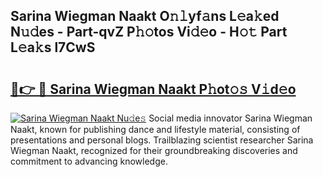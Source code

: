 ## Sarina Wiegman Naakt O𝚗𝚕yf𝚊ns L𝚎a𝚔ed N𝚞𝚍es - Part-qvZ P𝚑𝚘tos Vi𝚍𝚎o - H𝚘𝚝 Part L𝚎a𝚔s l7CwS

# <h2><a href="http://kfd1dz.oniu.top/?m=Sarina+Wiegman+Naakt">🔗👉 🔴 Sarina Wiegman Naakt P𝚑ot𝚘𝚜 V𝚒d𝚎o</a></h2>

[![Sarina Wiegman Naakt Nu𝚍e𝚜](https://i.imgur.com/0qMVB7G.gif)](http://kfd1dz.oniu.top/?m=Sarina+Wiegman+Naakt)
Social media innovator Sarina Wiegman Naakt, known for publishing dance and lifestyle material, consisting of presentations and personal blogs. Trailblazing scientist researcher Sarina Wiegman Naakt, recognized for their groundbreaking discoveries and commitment to advancing knowledge.  
